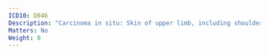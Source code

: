 ```yaml
---
ICD10: D046
Description: "Carcinoma in situ: Skin of upper limb, including shoulder"
Matters: No
Weight: 0
---
```

